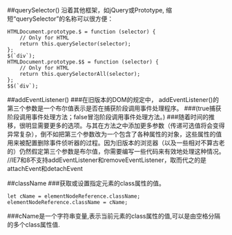 ##querySelector()
沿着其他框架，如jQuery或Prototype, 缩短“querySelector”的名称可以很方便：

    HTMLDocument.prototype.$ = function (selector) { 
        // Only for HTML
        return this.querySelector(selector);
    };
    $(`div`);
    HTMLDocument.prototype.$$ = function (selector) { 
        // Only for HTML
        return this.querySelectorAll(selector);
    };
    $$(`div`);

##addEventListener()
###在旧版本的DOM的规定中， addEventListener()的第三个参数是一个布尔值表示是否在捕获阶段调用事件处理程序。
###(true捕获阶段调用事件处理方法；false冒泡阶段调用事件处理方法。)
###随着时间的推移，很明显需要更多的选项。与其在方法之中添加更多参数（传递可选值将会变得异常复杂），倒不如把第三个参数改为一个包含了各种属性的对象，这些属性的值用来被配置删除事件侦听器的过程。因为旧版本的浏览器（以及一些相对不算古老的）仍然假定第三个参数是布尔值，你需要编写一些代码来有效地处理这种情况。
//IE7和8不支持addEventListener和removeEventListener，取而代之的是attachEvent和detachEvent

##className 
###获取或设置指定元素的class属性的值。

    let cName = elementNodeReference.className;
    elementNodeReference.className = cName;
    
###cName是一个字符串变量,表示当前元素的class属性的值,可以是由空格分隔的多个class属性值.